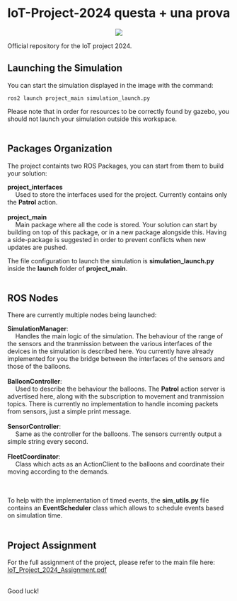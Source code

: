 # IoT-Project-2024 questa + una prova

<p align="center">
  <img src="https://fede3751.github.io/IoT-lectures-2024/imgs/project/project_splashart_2024.png">
</p>

Official repository for the IoT project 2024.

## Launching the Simulation

You can start the simulation displayed in the image with the command:

```
ros2 launch project_main simulation_launch.py
```

Please note that in order for resources to be correctly found by gazebo, you should not launch your simulation outside this workspace.<br><br>

## Packages Organization

The project containts two ROS Packages, you can start from them to build your solution:

**project_interfaces**<br>
  &emsp; Used to store the interfaces used for the project. Currently contains only the **Patrol** action.<br><br>
**project_main**<br>
  &emsp; Main package where all the code is stored. Your solution can start by building on top of this package, or in a new package alongside this.
  Having a side-package is suggested in order to prevent conflicts when new updates are pushed.


The file configuration to launch the simulation is **simulation_launch.py** inside the **launch** folder of **project_main**.<br><br>


## ROS Nodes

There are currently multiple nodes being launched:

**SimulationManager**:<br>
&emsp; Handles the main logic of the simulation. The behaviour of the range of the sensors and the tranmission between the various interfaces of the devices in the simulation is described here.
You currently have already implemented for you the bridge between the interfaces of the sensors and those of the balloons.<br><br>
**BalloonController**:<br>
&emsp; Used to describe the behaviour the balloons. The **Patrol** action server is advertised here, along with the subscription to movement and tranmission topics. There is currently no implementation to handle incoming packets from sensors, just a simple print message.<br><br>
**SensorController**:<br>
&emsp; Same as the controller for the balloons. The sensors currently output a simple string every second.<br><br>
**FleetCoordinator**:<br>
&emsp; Class which acts as an ActionClient to the balloons and coordinate their moving according to the demands.<br><br><br>

To help with the implementation of timed events, the **sim_utils.py** file contains an **EventScheduler** class which allows to schedule events based on simulation time.<br><br>

## Project Assignment

For the full assignment of the project, please refer to the main file here: <a href="https://fede3751.github.io/IoT-lectures-2024/misc_files/IoT_Project_2024_Assignment.pdf">IoT_Project_2024_Assignment.pdf</a><br><br>

Good luck!
